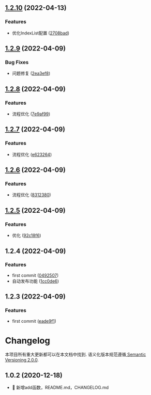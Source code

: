 ## [1.2.10](https://github.com/bugu-pro/bugu-ui-components/compare/v1.2.9...v1.2.10) (2022-04-13)


### Features

* 优化IndexList配置 ([2708bad](https://github.com/bugu-pro/bugu-ui-components/commit/2708bad858acd8b1e843ac50de4f375ba5816920))



## [1.2.9](https://github.com/bugu-pro/bugu-ui-components/compare/v1.2.8...v1.2.9) (2022-04-09)


### Bug Fixes

* 问题修复 ([2ea3ef8](https://github.com/bugu-pro/bugu-ui-components/commit/2ea3ef8c4f6d06c70bb45fbb9be8eb8d435bc825))



## [1.2.8](https://github.com/bugu-pro/bugu-ui-components/compare/v1.2.7...v1.2.8) (2022-04-09)


### Features

* 流程优化 ([7e9af99](https://github.com/bugu-pro/bugu-ui-components/commit/7e9af9957df8fda1e30a731be96393d0b2d6e5fb))



## [1.2.7](https://github.com/bugu-pro/bugu-ui-components/compare/v1.2.6...v1.2.7) (2022-04-09)


### Features

* 流程优化 ([e623264](https://github.com/bugu-pro/bugu-ui-components/commit/e623264c23d18ae861646f2c5a38bfc8db11c6d1))



## [1.2.6](https://github.com/bugu-pro/bugu-ui-components/compare/v1.2.5...v1.2.6) (2022-04-09)


### Features

* 流程优化 ([8312380](https://github.com/bugu-pro/bugu-ui-components/commit/8312380d70d862cab8845502c0ca3fcf2881ee1a))



## [1.2.5](https://github.com/bugu-pro/bugu-ui-components/compare/v1.2.4...v1.2.5) (2022-04-09)


### Features

* 优化 ([92c18f6](https://github.com/bugu-pro/bugu-ui-components/commit/92c18f6f2a7fdad726e393d260c2790d4929a63d))



## 1.2.4 (2022-04-09)


### Features

* first commit ([0492507](https://github.com/bugu-pro/bugu-ui-components/commit/0492507370605ec13e32a3d9fc6627cd5f880952))
* 自动发布功能 ([1cc0de6](https://github.com/bugu-pro/bugu-ui-components/commit/1cc0de614d832e49c7763b07fe63733054da88fc))



## 1.2.3 (2022-04-09)


### Features

* first commit ([eade9f1](https://github.com/viccsen/convoy/commit/eade9f14ac12c8d22ce69097e6d3a7f9fde98bc0))



# Changelog

本项目所有重大更新都可以在本文档中找到. 语义化版本规范遵循[ Semantic Versioning 2.0.0](https://semver.org/lang/zh-CN/).

<a name="1.0.2"></a>
## 1.0.2 (2020-12-18)

* 🍎  新增add函数，README.md，CHANGELOG.md

